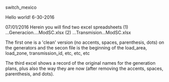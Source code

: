 switch_mexico

Hello world! 6-30-2016

07/01/2016
Herein you will find two excel spreadsheets
(1) ...Generacion....ModSC.xlsx
(2) ...Transmision...ModSC.xlsx

The first one is a 'clean' version (no accents, spaces, parenthesis, dots) on the generators
and the secon file is the beginning of the load_area, load_zone, transmission_id, etc, etc, etc

The third excel shows a record of the original names for the generation plans, plus also the way they are now (after removing the accents, spaces, parenthesis, and dots).